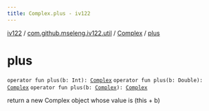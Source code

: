 ```yaml
---
title: Complex.plus - iv122
---
```


[iv122](../../index.md) / [com.github.mseleng.iv122.util](../index.md) / [Complex](index.md) / [plus](.)

# plus

`operator fun plus(b: Int): `[`Complex`](index.md)
`operator fun plus(b: Double): `[`Complex`](index.md)
`operator fun plus(b: `[`Complex`](index.md)`): `[`Complex`](index.md)

return a new Complex object whose value is (this + b)

